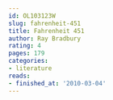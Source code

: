 ```yaml
---
id: OL103123W
slug: fahrenheit-451
title: Fahrenheit 451
author: Ray Bradbury
rating: 4
pages: 179
categories:
- literature
reads:
- finished_at: '2010-03-04'
---
```



